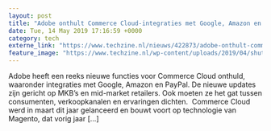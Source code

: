 ```yaml
---
layout: post
title: "Adobe onthult Commerce Cloud-integraties met Google, Amazon en PayPal"
date: Tue, 14 May 2019 17:16:59 +0000
category: tech
externe_link: "https://www.techzine.nl/nieuws/422873/adobe-onthult-commerce-cloud-integraties-met-google-amazon-en-paypal.html"
feature_image: "https://www.techzine.nl/wp-content/uploads/2019/04/shutterstock_719314501.jpg"
---
```


Adobe heeft een reeks nieuwe functies voor Commerce Cloud onthuld, waaronder integraties met Google, Amazon en PayPal. De nieuwe updates zijn gericht op MKB&#8217;s en mid-market retailers. Ook moeten ze het gat tussen consumenten, verkoopkanalen en ervaringen dichten.  Commerce Cloud werd in maart dit jaar gelanceerd en bouwt voort op technologie van Magento, dat vorig jaar [&#8230;]
